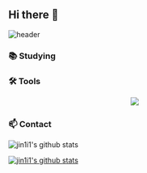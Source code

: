 ## Hi there 👋

![header](https://capsule-render.vercel.app/api?type=venom&color=auto&text=I'm%Hyejin!&animation=blink)

<h3 align="left">📚 Studying </h3>

<h3 align="left">🛠 Tools </h3>
<div align="center">
  <img src="https://img.shields.io/badge/Notion-F3F3F3.svg?style=for-the-badge&logo=notion&logoColor=black" />&nbsp
</div>

<h3 align="left">📫 Contact </h3>

![jin1i1's github stats](https://github-readme-stats.vercel.app/api?username=jin1i1&show_icons=true&theme=dark)

[![jin1i1's github stats](https://github-readme-stats.vercel.app/api/top-langs/?username=jin1i1&show_icons=true&theme=dark&hide_border=true&title_color=004386&icon_color=004386&layout=compact)](https://github.com/jin1i1)

<!--
**jin1i1/jin1i1** is a ✨ _special_ ✨ repository because its `README.md` (this file) appears on your GitHub profile.

Here are some ideas to get you started:

- 🔭 I’m currently working on ...
- 🌱 I’m currently learning ...
- 👯 I’m looking to collaborate on ...
- 🤔 I’m looking for help with ...
- 💬 Ask me about ...
- 📫 How to reach me: ...
- 😄 Pronouns: ...
- ⚡ Fun fact: ...
-->
